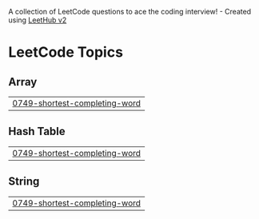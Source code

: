 A collection of LeetCode questions to ace the coding interview! - Created using [LeetHub v2](https://github.com/arunbhardwaj/LeetHub-2.0)
<!---LeetCode Topics Start-->
# LeetCode Topics
## Array
|  |
| ------- |
| [0749-shortest-completing-word](https://github.com/SHAMNAD-S404/Leetcode_Storming/tree/master/0749-shortest-completing-word) |
## Hash Table
|  |
| ------- |
| [0749-shortest-completing-word](https://github.com/SHAMNAD-S404/Leetcode_Storming/tree/master/0749-shortest-completing-word) |
## String
|  |
| ------- |
| [0749-shortest-completing-word](https://github.com/SHAMNAD-S404/Leetcode_Storming/tree/master/0749-shortest-completing-word) |
<!---LeetCode Topics End-->
